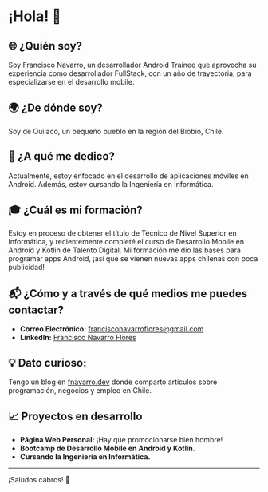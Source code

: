 # ¡Hola! 👋

## 🌐 ¿Quién soy?  
Soy Francisco Navarro, un desarrollador Android Trainee que aprovecha su experiencia como desarrollador FullStack, con un año de trayectoria, para especializarse en el desarrollo mobile.

## 🌍 ¿De dónde soy?  
Soy de Quilaco, un pequeño pueblo en la región del Biobío, Chile.

## 💼 ¿A qué me dedico?  
Actualmente, estoy enfocado en el desarrollo de aplicaciones móviles en Android. Además, estoy cursando la Ingeniería en Informática.

## 🎓 ¿Cuál es mi formación?  
Estoy en proceso de obtener el título de Técnico de Nivel Superior en Informática, y recientemente completé el curso de Desarrollo Mobile en Android y Kotlin de Talento Digital. Mi formación me dio las bases para programar apps Android, ¡así que se vienen nuevas apps chilenas con poca publicidad!

## 📬 ¿Cómo y a través de qué medios me puedes contactar?
- **Correo Electrónico:** [francisconavarroflores@gmail.com](mailto:francisconavarroflores@gmail.com)
- **LinkedIn:** [Francisco Navarro Flores](https://www.linkedin.com/in/francisco-navarro-flores)

## 💡 Dato curioso:    
Tengo un blog en [fnavarro.dev](https://fnavarro.dev) donde comparto artículos sobre programación, negocios y empleo en Chile.


## 📈 Proyectos en desarrollo  
- **Página Web Personal:** ¡Hay que promocionarse bien hombre!  
- **Bootcamp de Desarrollo Mobile en Android y Kotlin.**  
- **Cursando la Ingeniería en Informática.**

---

¡Saludos cabros! 💪

